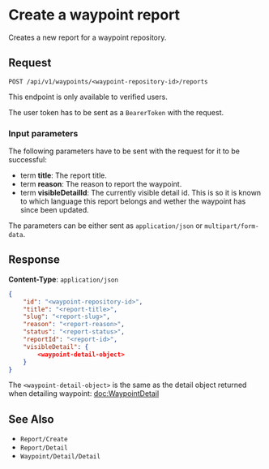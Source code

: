 # Create a waypoint report

Creates a new report for a waypoint repository.

## Request

    POST /api/v1/waypoints/<waypoint-repository-id>/reports

This endpoint is only available to verified users.

The user token has to be sent as a `BearerToken` with the request.

### Input parameters

The following parameters have to be sent with the request for it to be successful:

- term **title**: The report title.
- term **reason**: The reason to report the waypoint.
- term **visibleDetailId**: The currently visible detail id. This is so it is known to which language this report belongs and wether the waypoint has since been updated.

The parameters can be either sent as `application/json` or `multipart/form-data`.

## Response

**Content-Type**: `application/json`

```json
{
    "id": "<waypoint-repository-id>",
    "title": "<report-title>",
    "slug": "<report-slug>",
    "reason": "<report-reason>",
    "status": "<report-status>",
    "reportId": "<report-id>",
    "visibleDetail": {
        <waypoint-detail-object>
    }
}
```

The `<waypoint-detail-object>` is the same as the detail object returned when detailing waypoint: <doc:WaypointDetail>

## See Also

* ``Report/Create``
* ``Report/Detail``
* ``Waypoint/Detail/Detail``
